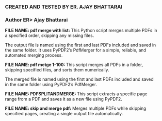 ### CREATED AND TESTED BY ER. AJAY BHATTARAI ##
### Author ER> Ajay Bhattarai

<b>FILE NAME: pdf merge with list: </b> This Python script merges multiple PDFs in a specified order, skipping any missing files. 
              
The output file is named using the first and last PDFs included and saved in the same folder. It uses PyPDF2’s PdfMerger for a simple, reliable, and automated merging process.
              
<b>FILE NAME: pdf metge 1-100: </b> This script merges all PDFs in a folder, skipping specified files, and sorts them numerically. 

The merged file is named using the first and last PDFs included and saved in the same folder using PyPDF2’s PdfMerger.

<b>FILE NAME: PDFSPLITANDMERGE: </b>This script extracts a specific page range from a PDF and saves it as a new file using PyPDF2. 

<b>FILE NAME: skip and merge pdf: </b>Merges multiple PDFs while skipping specified pages, creating a single output file automatically.
